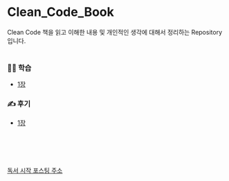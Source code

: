 # Clean_Code_Book
Clean Code 책을 읽고 이해한 내용 및 개인적인 생각에 대해서 정리하는 Repository입니다.<br/><br/>


### 👨‍💻 학습 <br/>
- [1장](https://github.com/seongjo-seo/Clean_Code_Book/tree/main/1%EC%9E%A5%20%EA%B9%A8%EB%81%97%ED%95%9C%20%EC%BD%94%EB%93%9C) <br/>


### ✍ 후기 <br/>
- [1장](https://github.com/seongjo-seo/Clean_Code_Book/blob/main/1%EC%9E%A5%20%EA%B9%A8%EB%81%97%ED%95%9C%20%EC%BD%94%EB%93%9C/report.md)
<br/><br/><br/><br/>
#
[독서 시작 포스팅 주소](https://okeybox.tistory.com/271) <br/>
